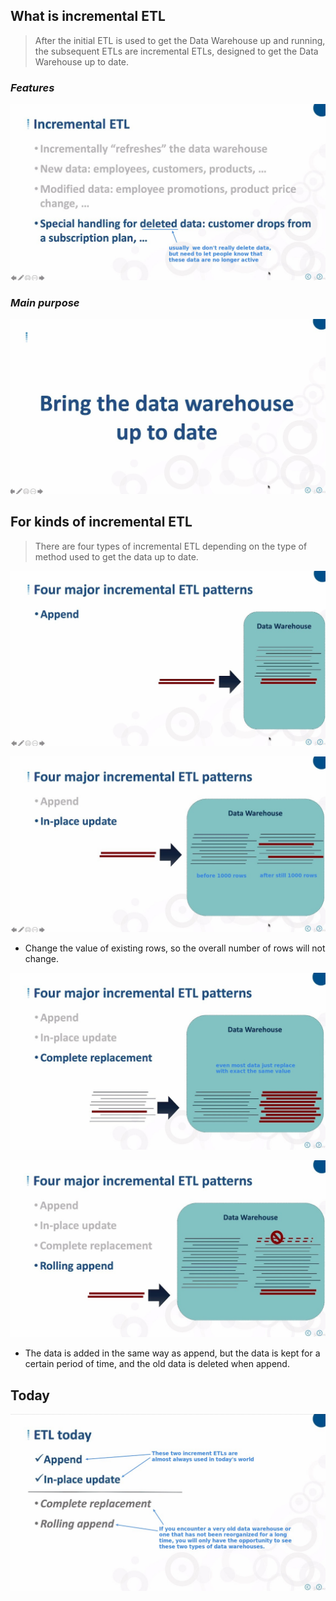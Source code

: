 ## **What is incremental ETL**

> After the initial ETL is used to get the Data Warehouse up and running, the subsequent ETLs are incremental ETLs, designed to get the Data Warehouse up to date.

### _Features_

![Alt what is incremental etl](pic/01.jpg)

### _Main purpose_

![Alt key](pic/02.jpg)

## **For kinds of incremental ETL**

> There are four types of incremental ETL depending on the type of method used to get the data up to date.

![Alt append](pic/03.jpg)

![Alt in-place update](pic/04.jpg)

- Change the value of existing rows, so the overall number of rows will not change.

![Alt complete replace](pic/05.jpg)

![Alt rolling append](pic/06.jpg)

- The data is added in the same way as append, but the data is kept for a certain period of time, and the old data is deleted when append.

## **Today**

![Alt today](pic/07.jpg)
